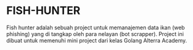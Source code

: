 # FISH-HUNTER

Fish hunter adalah sebuah project untuk memanajemen data ikan (web phishing) yang di tangkap oleh para nelayan (bot scrapper). Project ini dibuat untuk memenuhi mini project dari kelas Golang Alterra Academy.
